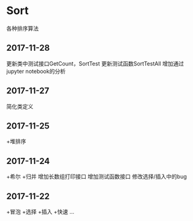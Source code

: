 # Sort
各种排序算法

## 2017-11-28
更新类中测试接口GetCount，SortTest
更新测试函数SortTestAll
增加通过jupyter notebook的分析

## 2017-11-27
简化类定义

## 2017-11-25
+堆排序


## 2017-11-24
+希尔
+归并
增加长数组打印接口
增加测试函数接口
修改选择/插入中的bug


## 2017-11-22
+冒泡
+选择
+插入
+快速
...
